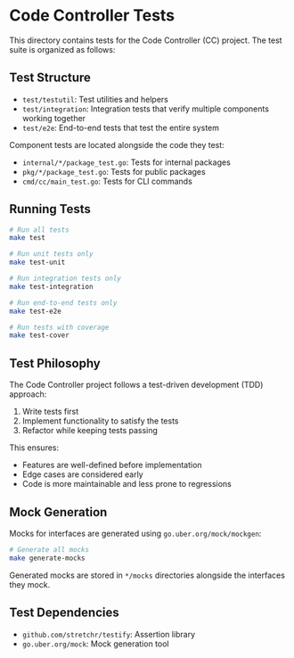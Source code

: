 # Code Controller Tests

This directory contains tests for the Code Controller (CC) project. The test suite is organized as follows:

## Test Structure

- `test/testutil`: Test utilities and helpers
- `test/integration`: Integration tests that verify multiple components working together
- `test/e2e`: End-to-end tests that test the entire system

Component tests are located alongside the code they test:
- `internal/*/package_test.go`: Tests for internal packages
- `pkg/*/package_test.go`: Tests for public packages
- `cmd/cc/main_test.go`: Tests for CLI commands

## Running Tests

```bash
# Run all tests
make test

# Run unit tests only
make test-unit

# Run integration tests only
make test-integration

# Run end-to-end tests only
make test-e2e

# Run tests with coverage
make test-cover
```

## Test Philosophy

The Code Controller project follows a test-driven development (TDD) approach:

1. Write tests first
2. Implement functionality to satisfy the tests
3. Refactor while keeping tests passing

This ensures:
- Features are well-defined before implementation
- Edge cases are considered early
- Code is more maintainable and less prone to regressions

## Mock Generation

Mocks for interfaces are generated using `go.uber.org/mock/mockgen`:

```bash
# Generate all mocks
make generate-mocks
```

Generated mocks are stored in `*/mocks` directories alongside the interfaces they mock.

## Test Dependencies

- `github.com/stretchr/testify`: Assertion library
- `go.uber.org/mock`: Mock generation tool